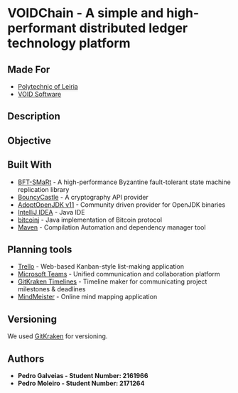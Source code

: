 # VOIDChain - A simple and high-performant distributed ledger technology platform

## Made For
* [Polytechnic of Leiria](https://www.ipleiria.pt/)
* [VOID Software](https://void.pt/)

## Description

## Objective

## Built With

* [BFT-SMaRt](https://bft-smart.github.io/library/) - A high-performance Byzantine fault-tolerant state machine replication library
* [BouncyCastle](https://bouncycastle.org/java.html)  - A cryptography API provider
* [AdoptOpenJDK v11](https://adoptopenjdk.net/?variant=openjdk11&jvmVariant=hotspot) -  Community driven provider for OpenJDK binaries
* [IntelliJ IDEA](https://www.jetbrains.com/idea/) - Java IDE
* [bitcoinj](https://github.com/bitcoinj/bitcoinj) - Java implementation of Bitcoin protocol
* [Maven](https://maven.apache.org/) - Compilation Automation and dependency manager tool

## Planning tools

* [Trello](https://trello.com/) - Web-based Kanban-style list-making application 
* [Microsoft Teams](https://products.office.com/en-us/microsoft-teams/group-chat-software/) - Unified communication and collaboration platform
* [GitKraken Timelines](https://www.gitkraken.com/timelines) - Timeline maker for communicating project milestones & deadlines
* [MindMeister](https://www.mindmeister.com/) - Online mind mapping application

## Versioning

We used [GitKraken](https://www.gitkraken.com/) for versioning.

## Authors

* **Pedro Galveias - Student Number: 2161966**
* **Pedro Moleiro - Student Number: 2171264**
